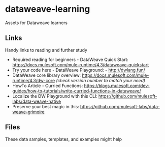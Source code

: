 # dataweave-learning
Assets for Dataweave learners

## Links

Handy links to reading and further study

- Required reading for beginners - DataWeave Quick Start: https://docs.mulesoft.com/mule-runtime/4.3/dataweave-quickstart
- Try your code here - DataWeave Playground: - http://dwlang.fun/
- DataWeave core library overview: https://docs.mulesoft.com/mule-runtime/4.3/dw-core *(check version number to match your need)*
- HowTo Article - Curried Functions: https://blogs.mulesoft.com/dev-guides/how-to-tutorials/write-curried-functions-in-dataweave/
- Localize the DW Playground with this CLI: https://github.com/mulesoft-labs/data-weave-native
- Preserve your best magic in this: https://github.com/mulesoft-labs/data-weave-grimoire


## Files

These data samples, templates, and examples might help
